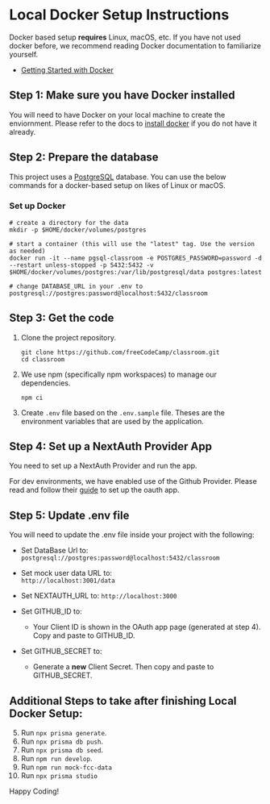 # Local Docker Setup Instructions

Docker based setup **requires** Linux, macOS, etc. If you have not used docker before, we recommend reading Docker documentation to familiarize yourself.

- [Getting Started with Docker](https://docs.docker.com/get-started/)

## Step 1: Make sure you have Docker installed

You will need to have Docker on your local machine to create the enviornment. Please refer to the docs to [install docker](https://docs.docker.com/get-docker/) if you do not have it already.

## Step 2: Prepare the database

This project uses a [PostgreSQL](https://www.postgresql.org/) database. You can use the below commands for a docker-based setup on likes of Linux or macOS.

### Set up Docker

```console
# create a directory for the data
mkdir -p $HOME/docker/volumes/postgres

# start a container (this will use the "latest" tag. Use the version as needed)
docker run -it --name pgsql-classroom -e POSTGRES_PASSWORD=password -d --restart unless-stopped -p 5432:5432 -v $HOME/docker/volumes/postgres:/var/lib/postgresql/data postgres:latest

# change DATABASE_URL in your .env to
postgresql://postgres:password@localhost:5432/classroom
```

## Step 3: Get the code

1. Clone the project repository.
   ```console
   git clone https://github.com/freeCodeCamp/classroom.git
   cd classroom
   ```
2. We use npm (specifically npm workspaces) to manage our dependencies.
   ```console
   npm ci
   ```
3. Create `.env` file based on the `.env.sample` file. Theses are the environment variables that are used by the application.

## Step 4: Set up a NextAuth Provider App

You need to set up a NextAuth Provider and run the app.

For dev environments, we have enabled use of the Github Provider. Please read and follow their [guide](https://docs.github.com/en/developers/apps/building-oauth-apps/creating-an-oauth-app) to set up the oauth app.

## Step 5: Update .env file

You will need to update the .env file inside your project with the following:

- Set DataBase Url to:
  `postgresql://postgres:password@localhost:5432/classroom`
- Set mock user data URL to:  
  `http://localhost:3001/data`

- Set NEXTAUTH_URL to:
  `http://localhost:3000`

- Set GITHUB_ID to:
  - Your Client ID is shown in the OAuth app page (generated at step 4). Copy and paste to GITHUB_ID.
- Set GITHUB_SECRET to:
  - Generate a **new** Client Secret. Then copy and paste to GITHUB_SECRET.

## Additional Steps to take after finishing Local Docker Setup:

5. Run `npx prisma generate`.
6. Run `npx prisma db push`.
7. Run `npx prisma db seed`.
8. Run `npm run develop`.
9. Run `npm run mock-fcc-data`
10. Run `npx prisma studio`

Happy Coding!
